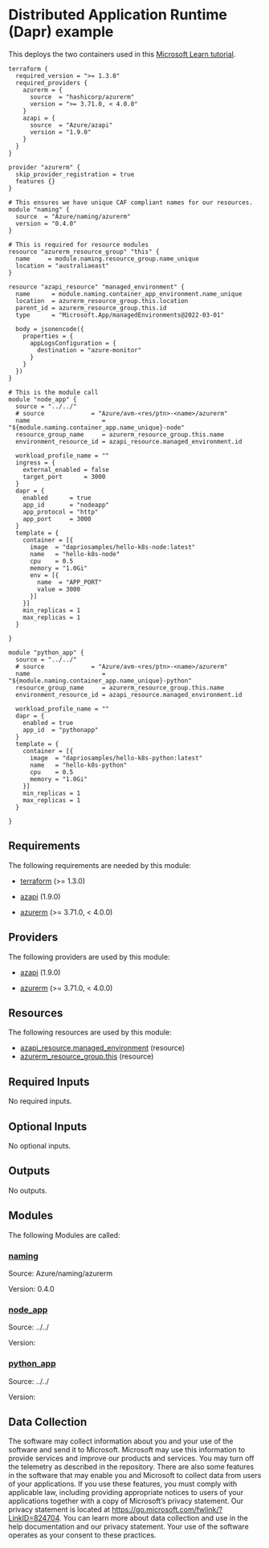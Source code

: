 <!-- BEGIN_TF_DOCS -->
# Distributed Application Runtime (Dapr) example

This deploys the two containers used in this [Microsoft Learn tutorial](https://learn.microsoft.com/en-us/azure/container-apps/microservices-dapr?tabs=bash%2Cazure-cli).

```hcl
terraform {
  required_version = ">= 1.3.0"
  required_providers {
    azurerm = {
      source  = "hashicorp/azurerm"
      version = ">= 3.71.0, < 4.0.0"
    }
    azapi = {
      source  = "Azure/azapi"
      version = "1.9.0"
    }
  }
}

provider "azurerm" {
  skip_provider_registration = true
  features {}
}

# This ensures we have unique CAF compliant names for our resources.
module "naming" {
  source  = "Azure/naming/azurerm"
  version = "0.4.0"
}

# This is required for resource modules
resource "azurerm_resource_group" "this" {
  name     = module.naming.resource_group.name_unique
  location = "australiaeast"
}

resource "azapi_resource" "managed_environment" {
  name      = module.naming.container_app_environment.name_unique
  location  = azurerm_resource_group.this.location
  parent_id = azurerm_resource_group.this.id
  type      = "Microsoft.App/managedEnvironments@2022-03-01"

  body = jsonencode({
    properties = {
      appLogsConfiguration = {
        destination = "azure-monitor"
      }
    }
  })
}

# This is the module call
module "node_app" {
  source = "../../"
  # source             = "Azure/avm-<res/ptn>-<name>/azurerm"
  name                    = "${module.naming.container_app.name_unique}-node"
  resource_group_name     = azurerm_resource_group.this.name
  environment_resource_id = azapi_resource.managed_environment.id

  workload_profile_name = ""
  ingress = {
    external_enabled = false
    target_port      = 3000
  }
  dapr = {
    enabled      = true
    app_id       = "nodeapp"
    app_protocol = "http"
    app_port     = 3000
  }
  template = {
    container = [{
      image  = "dapriosamples/hello-k8s-node:latest"
      name   = "hello-k8s-node"
      cpu    = 0.5
      memory = "1.0Gi"
      env = [{
        name  = "APP_PORT"
        value = 3000
      }]
    }]
    min_replicas = 1
    max_replicas = 1
  }

}

module "python_app" {
  source = "../../"
  # source             = "Azure/avm-<res/ptn>-<name>/azurerm"
  name                    = "${module.naming.container_app.name_unique}-python"
  resource_group_name     = azurerm_resource_group.this.name
  environment_resource_id = azapi_resource.managed_environment.id

  workload_profile_name = ""
  dapr = {
    enabled = true
    app_id  = "pythonapp"
  }
  template = {
    container = [{
      image  = "dapriosamples/hello-k8s-python:latest"
      name   = "hello-k8s-python"
      cpu    = 0.5
      memory = "1.0Gi"
    }]
    min_replicas = 1
    max_replicas = 1
  }

}
```

<!-- markdownlint-disable MD033 -->
## Requirements

The following requirements are needed by this module:

- <a name="requirement_terraform"></a> [terraform](#requirement\_terraform) (>= 1.3.0)

- <a name="requirement_azapi"></a> [azapi](#requirement\_azapi) (1.9.0)

- <a name="requirement_azurerm"></a> [azurerm](#requirement\_azurerm) (>= 3.71.0, < 4.0.0)

## Providers

The following providers are used by this module:

- <a name="provider_azapi"></a> [azapi](#provider\_azapi) (1.9.0)

- <a name="provider_azurerm"></a> [azurerm](#provider\_azurerm) (>= 3.71.0, < 4.0.0)

## Resources

The following resources are used by this module:

- [azapi_resource.managed_environment](https://registry.terraform.io/providers/Azure/azapi/1.9.0/docs/resources/resource) (resource)
- [azurerm_resource_group.this](https://registry.terraform.io/providers/hashicorp/azurerm/latest/docs/resources/resource_group) (resource)

<!-- markdownlint-disable MD013 -->
## Required Inputs

No required inputs.

## Optional Inputs

No optional inputs.

## Outputs

No outputs.

## Modules

The following Modules are called:

### <a name="module_naming"></a> [naming](#module\_naming)

Source: Azure/naming/azurerm

Version: 0.4.0

### <a name="module_node_app"></a> [node\_app](#module\_node\_app)

Source: ../../

Version:

### <a name="module_python_app"></a> [python\_app](#module\_python\_app)

Source: ../../

Version:

<!-- markdownlint-disable-next-line MD041 -->
## Data Collection

The software may collect information about you and your use of the software and send it to Microsoft. Microsoft may use this information to provide services and improve our products and services. You may turn off the telemetry as described in the repository. There are also some features in the software that may enable you and Microsoft to collect data from users of your applications. If you use these features, you must comply with applicable law, including providing appropriate notices to users of your applications together with a copy of Microsoft’s privacy statement. Our privacy statement is located at <https://go.microsoft.com/fwlink/?LinkID=824704>. You can learn more about data collection and use in the help documentation and our privacy statement. Your use of the software operates as your consent to these practices.
<!-- END_TF_DOCS -->